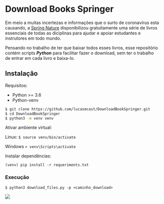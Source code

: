 # Download Books Springer
Em meio a muitas incertezas e informações que o surto de coronavírus esta causando,
a [Spring Nature](https://www.springernature.com/br) disponibilizou gratuitamente uma
série de livros essenciais de todas as diciplinas para ajudar e apoiar estudantes e 
instrutores em todo mundo.

Pensando no trabalho de ter que baixar todos esses livros, esse repositório contém scripts ***Python***
para facilitar fazer o download, sem ter o trabalho de entrar em cada livro e baixa-lo.

## Instalação

Requisitos:

- Python >= 3.6
- Python-venv

```sh
$ git clone https://github.com/lucasmcast/DownloadBookSpringer.git
$ cd DownloadBookSpringer
$ python3 -m venv venv
```
Ativar ambiente virtual:

Linux:
```$ source venv/bin/activate```

Windows
```> venv\Scripts\activate```

Instalar dependências:

```(venv) pip install -r requeriments.txt```

### Execução

```$ python3 download_files.py -p <caminho_download>```

![](files.png)

